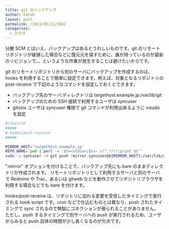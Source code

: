 ```yaml
---
title: git のバックアップ
author: hatak
layout: post
permalink: /2011/05/22/1062
categories:
  - 小ネタ
---
```


分散 SCM とはいえ、バックアップはあるとうれしいものです。git のリモートリポジトリが破損した場合などに復元元を探すために、誰が持っているのが最新のリビジョンで、、というような作業が発生することは避けたいからです。

git のリモートリポジトリから別のサーバにバックアップを作成するのは、hooks を利用することで簡単に設定できます。例えば、対象となるリポジトリの post-receive で下記のようなコマンドを設定しておくとできます。

* バックアップ先のサーバ:ディレクトリは targethost.example.jp:/var/lib/git
* バックアップのための SSH 接続で利用するユーザは syncuser
* gitosis ユーザは syncuser 権限で git コマンドが利用出来るように visudo を設定

```bash
#!/bin/sh
#####
# hooks/post-receive
#####

MIRROR_HOST='targethost.example.jp'
REPO_NAME=`pwd | perl -e '$t=<stdin>;$t=~ s!^.*/!!;print $t'`
sudo -u syncuser -H git push :mirror syncuser@${MIRROR_HOST}:/var/lib/git/${REPO_NAME}
```

":mirror" オプションを付けることで、バックアップ先にも bare のままディレクトリが作成されます。 リモートリポジトリとして利用するサーバと別のサーバで Redmine や Trac、あるいは gitweb などを動作させてリポジトリブラウザを利用する場合などでも bare を付けます。

hooks/post-receive は、リポジトリに加わる変更を受信したタイミングで実行される hook script です。cron などで仕込むものとは異なり、push されたタイミングで sync されるので無駄にコネクションが張られることがありません。 ただし、push するタイミングで別サーバへの push が実行されるため、ユーザからみると push 自体の時間が少し長くなるのが欠点です。
